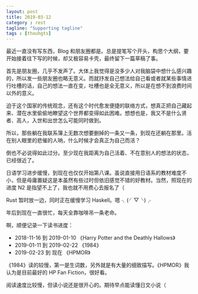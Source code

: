 ```yaml
---
layout: post
title: 2019-03-12
category : rest
tagline: "Supporting tagline"
tags : [thouhgts]
---
```


最近一直没有写东西，Blog 和朋友圈都是。总是提笔写个开头，构思个大纲，要开始接着往下写的时候，却又极容易卡壳，最终留下一篇草稿了事。

首先是朋友圈，几乎不发声了。大体上我觉得是没多少人对我脑袋中想什么感兴趣的，所以发一些朋友圈也略无意义。而就抒发自己想法给自己看或者就某些事情进行吐槽的话，自己的想法一直在变，吐槽也是全无意义，所以是在想不到浪费时间以外的意义。

迫于这个国家的传统观念，还有这个时代愈发便捷的联络方式，想真正把自己藏起来、潜在水里偷偷地瞭望这个世界都变得如此困难。想想也是，我又不是什么贤者、高人，入世和出世怎么可能同时做到。

所以，那些躺在我联系簿上无数次想要删掉的一条又一条，到现在还躺在那里。活在别人眼里的悲催的人呐，什么时候才会真正为自己而活？

倒也不必说得如此过分。至少现在我距离为自己活着、不在意别人的想法的状态，已经很近了。

日语学习进步缓慢，到现在也仅仅开始第八课。虽说直接用日语系的教材难度不小，但是毋庸置疑这是本虽然有些过时但依旧感觉不错的好教材。当然，照现在的进度 N2 是指望不上了，我也就不用费心去报名了（

Rust 暂时放一边，同时正在缓慢学习 Haskell。嗯 ╮(╯▽╰)╭

年后到现在一直很忙，每天全靠咖啡吊一条老命。

啊，顺便记录一下读书进度：

- 2018-11-16 到 2019-01-10 《Harry Potter and the Deathly Hallows》
- 2019-01-11 到 2019-02-22 《1984》
- 2019-02-23 到 现在 《HPMOR》

《1984》读的较慢，第一是生词数，另外就是有大量的细致描写。《HPMOR》我认为是目前最好的 HP Fan Fiction，很好看。

阅读速度比较慢，但读小说还是很开心的。期待早点能读懂日文小说（
